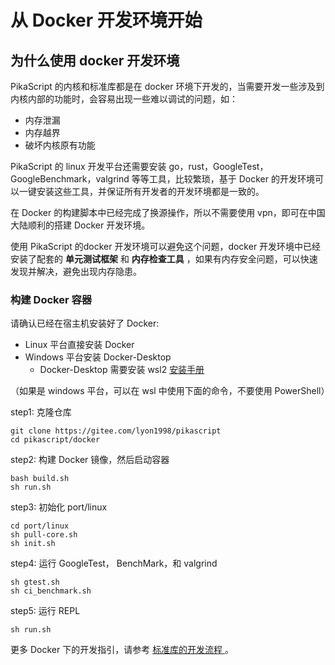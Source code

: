 # 从 Docker 开发环境开始

## 为什么使用 docker 开发环境

PikaScript 的内核和标准库都是在 docker 环境下开发的，当需要开发一些涉及到内核内部的功能时，会容易出现一些难以调试的问题，如：

- 内存泄漏
- 内存越界
- 破坏内核原有功能


PikaScript 的 linux 开发平台还需要安装 go，rust，GoogleTest，GoogleBenchmark，valgrind 等等工具，比较繁琐，基于 Docker 的开发环境可以一键安装这些工具，并保证所有开发者的开发环境都是一致的。

在 Docker 的构建脚本中已经完成了换源操作，所以不需要使用 vpn，即可在中国大陆顺利的搭建 Docker 开发环境。

使用 PikaScript 的docker 开发环境可以避免这个问题，docker 开发环境中已经安装了配套的 **单元测试框架** 和 **内存检查工具** ，如果有内存安全问题，可以快速发现并解决，避免出现内存隐患。


### 构建 Docker 容器

请确认已经在宿主机安装好了 Docker:

- Linux 平台直接安装 Docker
- Windows 平台安装 Docker-Desktop
  - Docker-Desktop 需要安装 wsl2 [安装手册](https://smartide.cn/zh/docs/install/docker/windows/)

（如果是 windows 平台，可以在 wsl 中使用下面的命令，不要使用 PowerShell）

step1: 克隆仓库

``` shell
git clone https://gitee.com/lyon1998/pikascript
cd pikascript/docker 
```

step2: 构建 Docker 镜像，然后启动容器
```
bash build.sh
sh run.sh
```

step3: 初始化 port/linux

``` shell	
cd port/linux
sh pull-core.sh
sh init.sh
```

step4: 运行 GoogleTest， BenchMark，和 valgrind
``` shell
sh gtest.sh
sh ci_benchmark.sh
```

step5: 运行 REPL
``` shell
sh run.sh
```

更多 Docker 下的开发指引，请参考 [ 标准库的开发流程 ](https://pikadoc.readthedocs.io/zh/latest/contribute_to_stdlib.html)。